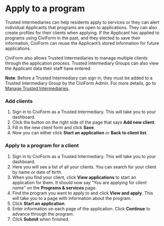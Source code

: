 # Apply to a program

Trusted Intermediaries can help residents apply to services or they can alert individual Applicants that programs are open to applications. They can also create profiles for their clients when applying. If the Applicant has applied to programs using CiviForm in the past, and they elected to save their information, CiviForm can reuse the Applicant’s stored information for future applications. 

CiviForm also allows Trusted Intermediaries to manage multiple clients through the application process. Trusted Intermediary Groups can also view the Applicant data their staff have entered.

**Note**: Before a Trusted Intermediary can sign in, they must be added to a Trusted Intermediary Group by the CiviForm Admin. For more details, go to [Manage Trusted Intermediaries](../civiform-admin-guide/manage-trusted-intermediaries.md).

### Add clients

1. Sign in to CiviForm as a Trusted Intermediary.  This will take you to your dashboard.
2. Click the button on the right side of the page that says **Add new client**.
3. Fill in the new client form and click **Save**.
4. Now you can either click **Start an application** or **Back to client list**.

### Apply to a program for a client

1. Sign in to CiviForm as a Trusted Intermediary.  This will take you to your dashboard.
2. Here you will see a list of all your clients.  You can search for your client by name or date of birth.
3. When you find your client, click **View applications** to start an application for them.  It should now say "You are applying for _client name_” on the **Programs & services** page.
4. Find the program you want to apply to and click **View and apply**.  This will take you to a page with information about the program.
5. Click **Start an application**.
8. Enter information on each page of the application.  Click **Continue** to advance through the program.
9. Click **Submit** when finished.
